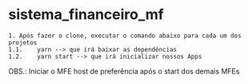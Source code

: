 # sistema_financeiro_mf
```
1. Após fazer o clone, executar o comando abaixo para cada um dos projetos
1.1.	yarn --> que irá baixar as dependências
1.2.	yarn start --> que irá inicializar nossos Apps
```
OBS.: Iniciar o MFE host de preferência após o start dos demais MFEs 
